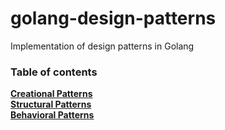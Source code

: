 # golang-design-patterns
Implementation of design patterns in Golang


### Table of contents
**[Creational Patterns](#creational-patterns)**<br>
**[Structural Patterns](#structural-patterns)**<br>
**[Behavioral Patterns](#behavioral-patterns)**<br>